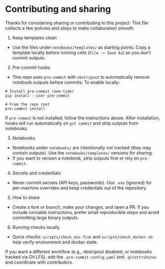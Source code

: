 Contributing and sharing
=======================

Thanks for considering sharing or contributing to this project. This file collects a few policies and steps to make collaboration smooth.

1) Keep templates clean
- Use the files under `notebooks/templates/` as starting points. Copy a template locally before running cells (`File -> Save As`) so you don't commit outputs.

2) Pre-commit hooks
- This repo uses `pre-commit` with `nbstripout` to automatically remove notebook outputs before commits. To enable locally:

```fish
# Install pre-commit (one-time)
pip install --user pre-commit

# From the repo root
pre-commit install
```

If `pre-commit` is not installed, follow the instructions above. After installation, hooks will run automatically on `git commit` and strip outputs from notebooks.

3) Notebooks
- Notebooks under `notebooks/` are intentionally not tracked (they may contain outputs). Use the `notebooks/templates/` versions for sharing.
- If you want to version a notebook, strip outputs first or rely on `pre-commit`.

4) Secrets and credentials
- Never commit secrets (API keys, passwords). Use `.env` (ignored) for per-machine overrides and keep credentials out of the repository.

5) How to share
- Create a fork or branch, make your changes, and open a PR. If you include runnable instructions, prefer small reproducible steps and avoid committing large binary outputs.

6) Running checks locally
- Quick checks: `scripts/check_env.fish` and `scripts/check_docker.sh` help verify environment and docker state.

If you want a different workflow (e.g., nbstripout disabled, or notebooks tracked via Git LFS), edit the `.pre-commit-config.yaml` and `.gitattributes` and coordinate with contributors.
